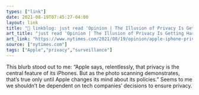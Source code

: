 ```yaml
---
types: ["link"]
date: 2021-08-19T07:45:27-04:00
layout: link
title: "🔗 linkblog: just read 'Opinion | The Illusion of Privacy Is Getting Harder to Sell - The New York Times'"
art_title: "just read 'Opinion | The Illusion of Privacy Is Getting Harder to Sell - The New York Times"
art_link: "https://www.nytimes.com/2021/08/19/opinion/apple-iphone-privacy.html"
source: ["nytimes.com"]
tags: ["Apple","privacy","surveillance"]
---
```

This blurb stood out to me: “Apple says, relentlessly, that privacy is the central feature of its iPhones. But as the photo scanning demonstrates, that’s true only until Apple changes its mind about its policies.” Seems to me we shouldn’t be dependent on tech companies’ decisions to ensure privacy.
